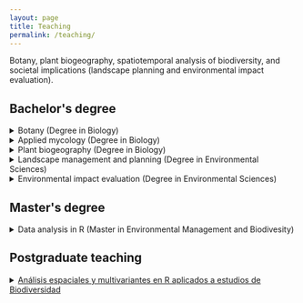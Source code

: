 ```yaml
---
layout: page
title: Teaching
permalink: /teaching/
---
```


Botany, plant biogeography, spatiotemporal analysis of biodiversity, and societal implications (landscape planning and environmental impact evaluation).

## Bachelor's degree

<details>
  <summary>Botany (Degree in Biology)</summary>
	<ul>
		<li>Universidad de Granada</li>
		<li>Universidad de Córdoba</li>
	</ul>
</details>

<details>
  <summary>Applied mycology (Degree in Biology)</summary>
	<ul>
		<li>Universidad de Granada</li>
	</ul>
</details>

<details>
  <summary>Plant biogeography (Degree in Biology)</summary>
	<ul>
		<li>Universidad de Córdoba</li>
	</ul>
</details>

<details>
  <summary>Landscape management and planning (Degree in Environmental Sciences)</summary>
	<ul>
		<li>Universidad de Córdoba</li>
	</ul>
</details>

<details>
  <summary>Environmental impact evaluation (Degree in Environmental Sciences)</summary>
	<ul>
		<li>Universidad de Córdoba</li>
	</ul>
</details>

## Master's degree

<details>
  <summary>Data analysis in R (Master in Environmental Management and Biodivesity)</summary>
	<ul>
		<li>Universidad de Córdoba</li>
	</ul>
</details>

## Postgraduate teaching

<details>
  <summary><a href="https://dnietolugilde.com/AEMeR" target="_blank">Análisis espaciales y multivariantes en R aplicados a estudios de Biodiversidad</a></summary>
	<ul>
		<li>Universidad Nacional del Sur</li>
	</ul>
</details>

